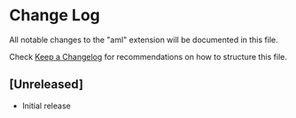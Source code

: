 # Change Log
All notable changes to the "aml" extension will be documented in this file.

Check [Keep a Changelog](http://keepachangelog.com/) for recommendations on how to structure this file.

## [Unreleased]
- Initial release